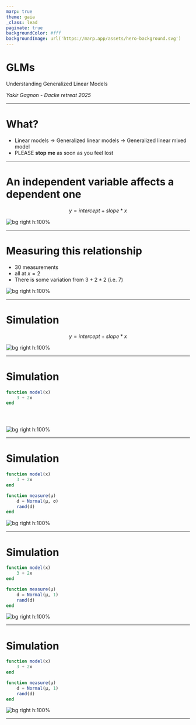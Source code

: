 ```yaml
---
marp: true
theme: gaia
_class: lead
paginate: true
backgroundColor: #fff
backgroundImage: url('https://marp.app/assets/hero-background.svg')
---
```


# **GLMs**

Understanding Generalized Linear Models

*Yakir Gagnon - Dacke retreat 2025*

<!--
Hi my name is Yakir, I work as a Research Software/hardware Engineer at Marie Dacke's lab. 
I believe that today everyone of us will end this session with a deeper, more useful, understanding of GLMs!  
-->

---

# What?

- Linear models → Generalized linear models → Generalized linear mixed model
- PLEASE **stop me** as soon as you feel lost

<!--
We'll go step by step, understanding each step is important for understanding the next step, please please please stop when you feel unsure or uncertain. 
-->

---

# An independent variable affects a dependent one

$$y = intercept + slope*x$$

![bg right h:100%](media/1.svg)

<!-- 
Independent: regressor, predictor, or explanatory variable.
Dependent: regressand, predicted, explained, or response variable.

So image a process that is literarily governed by this equation: you put 2 x-thingies in, you get 7 y-thingies out. Like a machine. 
-->

---

# Measuring this relationship

- 30 measurements
- all at $x = 2$
- There is some variation from $3 + 2*2$ (i.e. 7)

![bg right h:100%](media/2.svg)

<!-- 
- we fuck up the measurement (read, report, write the wrong numbers)
- the device we use to measure with has some intrinsic error
- we think we are measuring things for a predictor value of (say) 2, but in actuality we're measuring it for a different value (2.1, 1.8, etc)
- the process is not governed by just one linear process that depends only on one predictor, the story might be more complicated than that...
-->

---

# Simulation


$$y = intercept + slope*x$$

![bg right h:100%](media/0.svg)

<!-- 
So, let's try to simulate a process and measurements. In this simulation we set the values of the parameters. We choose (as before):
intercept = 3
slope = 2
-->
---

# Simulation

```julia
function model(x)
    3 + 2x
end





```

![bg right h:100%](media/0.svg)

<!-- 
OK, great. Here we have a function that given x, it returns y
-->

---

# Simulation

```julia
function model(x)
    3 + 2x
end

function measure(μ)
    d = Normal(μ, σ)
    rand(d)
end
```

![bg right h:100%](media/3.svg)

<!-- 
Now we add the noise from the measurement itself.
IMPORTANT!!!!

-->

---

# Simulation

```julia
function model(x)
    3 + 2x
end

function measure(μ)
    d = Normal(μ, 1)
    rand(d)
end
```

![bg right h:100%](media/3.svg)

<!-- 
intercept = 3
slope = 2
σ = 2
-->

---

# Simulation

```julia
function model(x)
    3 + 2x
end

function measure(μ)
    d = Normal(μ, 1)
    rand(d)
end
```

![bg right h:100%](media/4.svg)

<!-- 
intercept = 3
slope = 2
σ = 2
-->

---